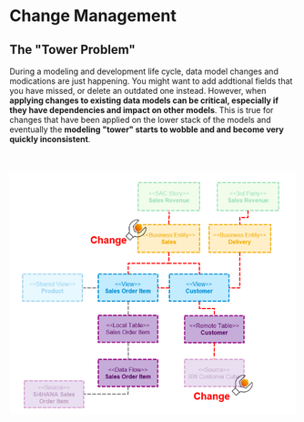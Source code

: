 # Change Management

## The "Tower Problem"
During a modeling and development life cycle, data model changes and modications are just happening. You might want to add addtional fields that you have missed, or delete an outdated one instead. However, when **applying changes to existing data models can be critical, especially if they have dependencies and impact on other models**. This is true for changes that have been applied on the lower stack of the models and eventually the **modeling "tower" starts to wobble and and become very quickly inconsistent**.

<br><br>![](/exercises/ex1/images/cm_01.png)

